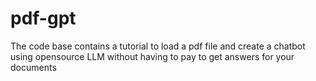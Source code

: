 # pdf-gpt
The code base contains a tutorial to load a pdf file and create a chatbot using opensource LLM without having to pay to get answers for your documents
